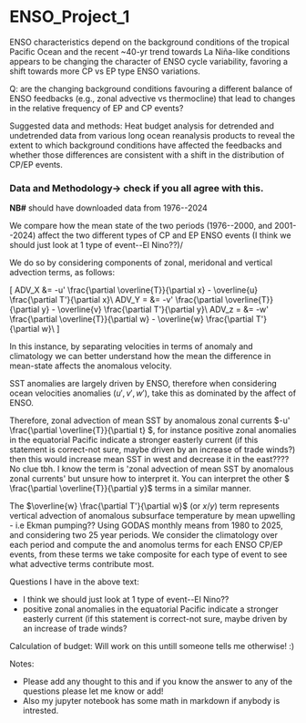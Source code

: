 # ENSO_Project_1


ENSO characteristics depend on the background conditions of the tropical Pacific Ocean and the recent ~40-yr trend towards La Niña-like conditions appears to be changing the character of ENSO cycle variability, favoring a shift towards more CP vs EP type ENSO variations. 

Q: are the changing background conditions favouring a different balance of ENSO feedbacks (e.g., zonal advective vs thermocline) that lead to changes in the relative frequency of EP and CP events? 


Suggested data and methods: Heat budget analysis for detrended and undetrended data from various long ocean reanalysis products to reveal the extent to which background conditions have affected the feedbacks and whether those differences are consistent with a shift in the distribution of CP/EP events.

### Data and Methodology-> check if you all agree with this.

**NB#** should have downloaded data from 1976--2024

We compare how the mean state of the two periods (1976--2000, and 2001--2024) affect the two different types of CP and EP ENSO events (I think we should just look at 1 type of event--El Nino??)/ 

We do so by considering components of zonal, meridonal and vertical advection terms, as follows:


\[
    ADV_X &= -u' \frac{\partial \overline{T}}{\partial x} - \overline{u} \frac{\partial T'}{\partial x}\\
    ADV_Y = &= -v' \frac{\partial \overline{T}}{\partial y} - \overline{v} \frac{\partial T'}{\partial y}\\
    ADV_z = &= -w' \frac{\partial \overline{T}}{\partial w} - \overline{w} \frac{\partial T'}{\partial w}\\
\]

In this instance, by separating velocities in terms of anomaly and climatology we can better understand how the mean the difference in mean-state affects the anomalous velocity.

SST anomalies are largely driven by ENSO, therefore when considering ocean velocities anomalies ($u',v',w'$), take this as dominated by the affect of ENSO.

Therefore, zonal advection of mean SST by anomalous zonal currents $-u' \frac{\partial \overline{T}}{\partial t} $, for instance positive zonal anomalies in the equatorial Pacific indicate a stronger easterly current (if this statement is correct-not sure, maybe driven by an increase of trade winds?) then this would increase mean SST in west and decrease it in the east???? No clue tbh. I know the term is 'zonal advection of mean SST by anomalous zonal currents' but unsure how to interpret it. You can interpret the other $ \frac{\partial \overline{T}}{\partial y}$  terms in a similar manner.

The $\overline{w} \frac{\partial T'}{\partial w}$ (or $x/y$) term represents vertical advection of anomalous subsurface temperature by mean upwelling - i.e Ekman pumping??
Using GODAS monthly means from 1980 to 2025, and considering two 25 year periods. We consider the climatology over each period and compute the and anomolus terms for each ENSO CP/EP events, from these terms we take composite for each type of event to see what advective terms contribute most.

Questions I have in the above text: 
- I think we should just look at 1 type of event--El Nino??
- positive zonal anomalies in the equatorial Pacific indicate a stronger easterly current (if this statement is correct-not sure, maybe driven by an increase of trade winds?
  

Calculation of budget:
Will work on this untill someone tells me otherwise! :)

Notes: 

- Please add any thought to this and if you know the answer to any of the questions please let me know or add!
- Also my jupyter notebook has some math in markdown if anybody is intrested.
